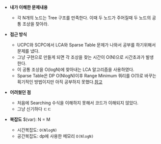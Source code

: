 - **내가 이해한 문제내용**
  - 각 N개의 노드는 Tree 구조를 만족한다. 이때 두 노드가 주어질때 두 노드의 공통 조상을 찾아라.

- **접근 방식**
  - UCPC와 SCPC에서 LCA와 Sparse Table 문제가 나와서 공부를 하기위해서 문제를 냈다.
  - 그냥 구현으로 만들게 되면 각 조상을 찾는 시간이 O(N)으로 시간초과가 발생한다.
  - 이 공통 조상을 O(logN)에 찾아내는 LCA 알고리즘을 사용하였다.
  - Sparse Table은 DP O(NlogN)이후 Range Minimum 쿼리를 O(1)로 바꾸는 획기적인 방법이지만 아직 공부하지 못했다.[참고](http://www.secmem.org/blog/2019/03/27/fast-LCA-with-sparsetable/)

- **어려웠던 점**
  - 처음에 Searching 수식을 이해하지 못해서 코드가 이해되지 않았다.
  - 그냥 신기하다 ㄷㄷ

- **복잡도**
  $(var): N = M
  - 시간복잡도: `O(NlogN)`
  - 공간복잡도: dp에 사용한 메모리 `O(NlogN)`
